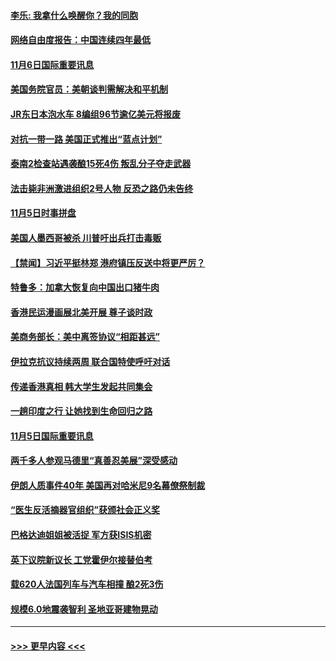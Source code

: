 #### [李乐: 我拿什么唤醒你？我的同胞](../pages/prog202/a102701451.md?t=11062033) 
#### [网络自由度报告：中国连续四年最低](../pages/prog202/a102701387.md?t=11062033) 
#### [11月6日国际重要讯息](../pages/prog202/a102701203.md?t=11062033) 
#### [美国务院官员：美朝谈判需解决和平机制](../pages/prog202/a102701212.md?t=11062033) 
#### [JR东日本泡水车 8编组96节逾亿美元将报废](../pages/prog202/a102701172.md?t=11062033) 
#### [对抗一带一路 美国正式推出“蓝点计划”](../pages/prog202/a102700845.md?t=11062033) 
#### [泰南2检查站遇袭酿15死4伤 叛乱分子夺走武器](../pages/prog202/a102701145.md?t=11062033) 
#### [法击毙非洲激进组织2号人物 反恐之路仍未告终](../pages/prog202/a102701024.md?t=11062033) 
#### [11月5日时事拼盘](../pages/prog202/a102700945.md?t=11062033) 
#### [美国人墨西哥被杀 川普吁出兵打击毒贩](../pages/prog202/a102700905.md?t=11062033) 
#### [【禁闻】习近平挺林郑 港府镇压反送中将更严厉？](../pages/prog202/a102700865.md?t=11062033) 
#### [特鲁多：加拿大恢复向中国出口猪牛肉](../pages/prog202/a102700854.md?t=11062033) 
#### [香港民运漫画展北美开展 尊子谈时政](../pages/prog202/a102700823.md?t=11062033) 
#### [美商务部长：美中离签协议“相距甚远”](../pages/prog202/a102700701.md?t=11062033) 
#### [伊拉克抗议持续两周 联合国特使呼吁对话](../pages/prog202/a102700749.md?t=11062033) 
#### [传递香港真相 韩大学生发起共同集会](../pages/prog202/a102700688.md?t=11062033) 
#### [一趟印度之行 让她找到生命回归之路](../pages/prog202/a102700643.md?t=11062033) 
#### [11月5日国际重要讯息](../pages/prog202/a102700556.md?t=11062033) 
#### [两千多人参观马德里“真善忍美展”深受感动](../pages/prog202/a102700523.md?t=11062033) 
#### [伊朗人质事件40年 美国再对哈米尼9名幕僚祭制裁](../pages/prog202/a102700503.md?t=11062033) 
#### [“医生反活摘器官组织”获颁社会正义奖](../pages/prog202/a102700499.md?t=11062033) 
#### [巴格达迪姐姐被活捉 军方获ISIS机密](../pages/prog202/a102700450.md?t=11062033) 
#### [英下议院新议长 工党霍伊尔接替伯考](../pages/prog202/a102700373.md?t=11062033) 
#### [载620人法国列车与汽车相撞 酿2死3伤](../pages/prog202/a102700333.md?t=11062033) 
#### [规模6.0地震袭智利 圣地亚哥建物晃动](../pages/prog202/a102700273.md?t=11062033) 

----
#### [ >>> 更早内容 <<< ](../indexes/prog202-earlier.md)
